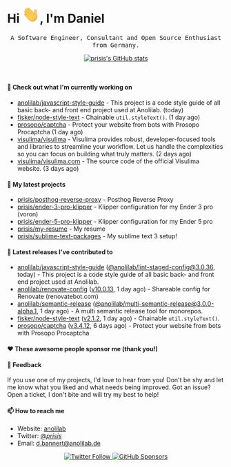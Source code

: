 <h1>Hi <img src="https://github.com/prisis/prisis/blob/main/images/hi.gif?raw=true" width="40px" />, I'm Daniel</h1>
<p align="center">
    <samp>A Software Engineer, Consultant and Open Source Enthusiast from Germany.</samp>
</p>

<p align="center">
    <a href="https://github.com/prisis">
        <img alt="prisis's GitHub stats" src="https://github-readme-stats.vercel.app/api?username=prisis&count_private=true&show_icons=true&hide_title=true&include_all_commits=true">
    </a>
</p>

<br/>

#### 👷 Check out what I'm currently working on

- [anolilab/javascript-style-guide](https://github.com/anolilab/javascript-style-guide) - This project is a code style guide of all basic back- and front end project used at Anolilab. (today)
- [fisker/node-style-text](https://github.com/fisker/node-style-text) - Chainable `util.styleText()`. (1 day ago)
- [prosopo/captcha](https://github.com/prosopo/captcha) - Protect your website from bots with Prosopo Procaptcha (1 day ago)
- [visulima/visulima](https://github.com/visulima/visulima) - Visulima provides robust, developer-focused tools and libraries to streamline your workflow. Let us handle the complexities so you can focus on building what truly matters. (2 days ago)
- [visulima/visulima.com](https://github.com/visulima/visulima.com) - The source code of the official Visulima website. (3 days ago)

#### 🌱 My latest projects

- [prisis/posthog-reverse-proxy](https://github.com/prisis/posthog-reverse-proxy) - Posthog Reverse Proxy
- [prisis/ender-3-pro-klipper](https://github.com/prisis/ender-3-pro-klipper) - Klipper configuration for my Ender 3 pro (voron)
- [prisis/ender-5-pro-klipper](https://github.com/prisis/ender-5-pro-klipper) - Klipper configuration for my Ender 5 pro
- [prisis/my-resume](https://github.com/prisis/my-resume) - My resume
- [prisis/sublime-text-packages](https://github.com/prisis/sublime-text-packages) - My sublime text 3 setup!

#### 🔭 Latest releases I've contributed to

- [anolilab/javascript-style-guide](https://github.com/anolilab/javascript-style-guide) ([@anolilab/lint-staged-config@3.0.36](https://github.com/anolilab/javascript-style-guide/releases/tag/%40anolilab/lint-staged-config%403.0.36), today) - This project is a code style guide of all basic back- and front end project used at Anolilab.
- [anolilab/renovate-config](https://github.com/anolilab/renovate-config) ([v10.0.13](https://github.com/anolilab/renovate-config/releases/tag/v10.0.13), 1 day ago) - Shareable config for Renovate (renovatebot.com)
- [anolilab/semantic-release](https://github.com/anolilab/semantic-release) ([@anolilab/multi-semantic-release@3.0.0-alpha.1](https://github.com/anolilab/semantic-release/releases/tag/%40anolilab/multi-semantic-release%403.0.0-alpha.1), 1 day ago) - A multi semantic release tool for monorepos.
- [fisker/node-style-text](https://github.com/fisker/node-style-text) ([v2.1.2](https://github.com/fisker/node-style-text/releases/tag/v2.1.2), 1 day ago) - Chainable `util.styleText()`.
- [prosopo/captcha](https://github.com/prosopo/captcha) ([v3.4.12](https://github.com/prosopo/captcha/releases/tag/v3.4.12), 6 days ago) - Protect your website from bots with Prosopo Procaptcha

#### ❤️ These awesome people sponsor me (thank you!)


#### 💬 Feedback

If you use one of my projects, I'd love to hear from you! Don't be shy and let me know what you liked
and what needs being improved. Got an issue? Open a ticket, I don't bite and will try my best to help!

#### 📫 How to reach me

- Website: [anolilab](https://anolilab.com)
- Twitter: [@_prisis_](https://twitter.com/_prisis_)
- Email: [d.bannert@anolilab.de](mailto://d.bannert@anolilab.de)

<p align="center">
    <a href="https://twitter.com/_prisis_">
        <img alt="Twitter Follow" src="https://img.shields.io/twitter/follow/_prisis_?style=for-the-badge">
    </a>
    <a href="https://github.com/sponsors/prisis">
        <img alt="GitHub Sponsors" src="https://img.shields.io/static/v1?label=Sponsor&message=%E2%9D%A4&logo=GitHub&style=for-the-badge">
    </a>
</p>
